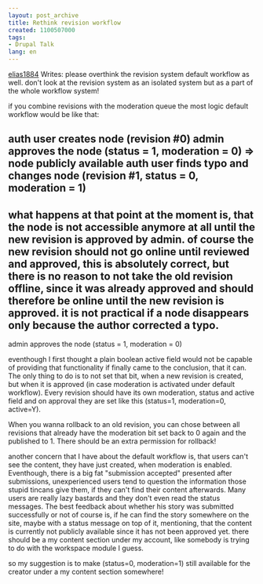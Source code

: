 ```yaml
---
layout: post_archive
title: Rethink revision workflow
created: 1100507000
tags:
- Drupal Talk
lang: en
---
```

<a href="http://drupal.org/user/10681">elias1884</a> Writes: please overthink the revision system default workflow as well. don't look at the revision system as an isolated system but as a part of the whole workflow system!<!--break-->

if you combine revisions with the moderation queue the most logic default workflow would be like that:

auth user creates node (revision #0)
admin approves the node (status = 1, moderation = 0)
=> node publicly available
auth user finds typo and changes node (revision #1, status = 0, moderation = 1)
-------
what happens at that point at the moment is, that the node is not accessible anymore at all until the new revision is approved by admin. of course the new revision should not go online until reviewed and approved, this is absolutely correct, but there is no reason to not take the old revision offline, since it was already approved and should therefore be online until the new revision is approved. it is not practical if a node disappears only because the author corrected a typo.
-------
admin approves the node (status = 1, moderation = 0)

eventhough I first thought a plain boolean active field would not be capable of providing that functionality if finally came to the conclusion, that it can. The only thing to do is to not set that bit, when a new revision is created, but when it is approved (in case moderation is activated under default workflow). Every revision should have its own moderation, status and active field and on approval they are set like this (status=1, moderation=0, active=Y).

When you wanna rollback to an old revision, you can chose between all revisions that already have the moderation bit set back to 0 again and the published to 1. There should be an extra permission for rollback!

another concern that I have about the default workflow is, that users can't see the content, they have just created, when moderation is enabled. Eventhough, there is a big fat "submission accepted" presented after submissions, unexperienced users tend to question the information those stupid tincans give them, if they can't find their content afterwards. Many users are really lazy bastards and they don't even read the status messages. The best feedback about whether his story was submitted successfully or not of course is, if he can find the story somewhere on the site, maybe with a status message on top of it, mentioning, that the content is currently not publicly available since it has not been approved yet. there should be a my content section under my account, like somebody is trying to do with the workspace module I guess.

so my suggestion is to make (status=0, moderation=1) still available for the creator under a my content section somewhere!
